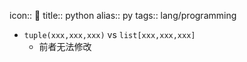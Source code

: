 icon:: 🐍
title:: python
alias:: py
tags:: lang/programming
- `tuple(xxx,xxx,xxx)` vs `list[xxx,xxx,xxx]`
  - 前者无法修改